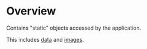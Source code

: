 # Overview
Contains "static" objects accessed by the application. 

This includes [data](./data/README.md) and [images](./images/README.md).